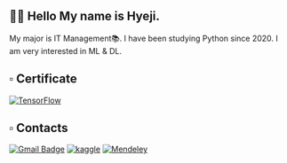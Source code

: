 
## 👨‍💻 Hello My name is Hyeji.

My major is IT Management📚. I have been studying Python since 2020. I am very interested in ML & DL.

## :white_small_square: Certificate
[![TensorFlow](https://img.shields.io/badge/Tensorflow%20Developer%20Certificate-FF6F00?style=plastic&logo=TensorFlow&logoColor=white&link=https://www.credential.net/30ccf988-326b-401e-9538-b3e44239b3f9)](https://www.credential.net/30ccf988-326b-401e-9538-b3e44239b3f9)

## :white_small_square: Contacts
[![Gmail Badge](https://img.shields.io/badge/Gmail-d14836?style=plastic&logo=Gmail&logoColor=white&link=mailto:moi.leehyeji@gmail.com)](mailto:moi.leehyeji@gmail.com)
[![kaggle](https://img.shields.io/badge/kaggle-20BEFF?style=plastic&logo=kaggle&logoColor=white&link=https://www.kaggle.com/moileehyeji)](https://www.kaggle.com/moileehyeji)
[![Mendeley](https://img.shields.io/badge/Dacon-151F5D?style=plastic&logo=Mendeley&logoColor=white&link=https://dacon.io/myprofile/416694/home)](https://dacon.io/myprofile/416694/home)



